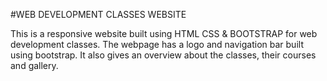 #WEB DEVELOPMENT CLASSES WEBSITE

This is a responsive website built using HTML CSS & BOOTSTRAP for web development classes.
The webpage has a logo and navigation bar built using bootstrap. It also gives an overview about the classes, their courses and gallery.
